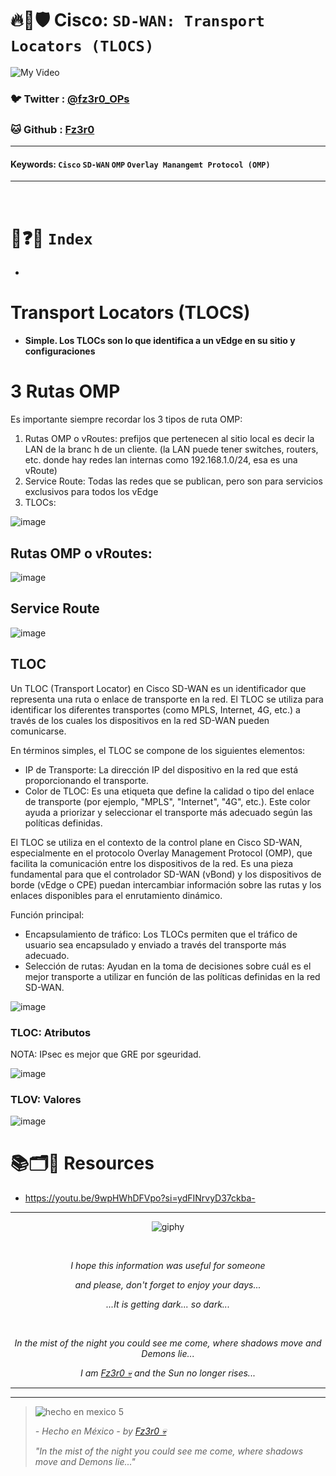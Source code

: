 # 🔥🧱🛡️ Cisco: `SD-WAN: Transport Locators (TLOCS)`

![My Video](https://user-images.githubusercontent.com/94720207/165892585-b830998d-d7c5-43b4-a3ad-f71a07b9077e.gif)

### 🐦 Twitter  : [@fz3r0_OPs](https://twitter.com/Fz3r0_OPs)
### 🐱 Github  : [Fz3r0](https://github.com/fz3r0) 

---
 
#### Keywords: `Cisco` `SD-WAN` `OMP` `Overlay Manangemt Protocol (OMP)`

---

<br>

# 📝❓📄 `Index`

- 

# Transport Locators (TLOCS)

- **Simple. Los TLOCs son lo que identifica a un vEdge en su sitio y configuraciones**

# 3 Rutas OMP

Es importante siempre recordar los 3 tipos de ruta OMP: 

1. Rutas OMP o vRoutes: prefijos que pertenecen al sitio local es decir la LAN de la branc h de un cliente. (la LAN puede tener switches, routers, etc. donde hay redes lan internas como 192.168.1.0/24, esa es una vRoute)
2. Service Route: Todas las redes que se publican, pero son para servicios exclusivos para todos los vEdge
3. TLOCs: 

![image](https://github.com/user-attachments/assets/bc400377-4566-4fd4-bac8-855db6743119)


## Rutas OMP o vRoutes:

![image](https://github.com/user-attachments/assets/348fad88-76d5-4e0d-be57-654b7c1ade77)

## Service Route

![image](https://github.com/user-attachments/assets/80d29754-7104-4058-9c1e-0f8439837d7b)

## TLOC

Un TLOC (Transport Locator) en Cisco SD-WAN es un identificador que representa una ruta o enlace de transporte en la red. El TLOC se utiliza para identificar los diferentes transportes (como MPLS, Internet, 4G, etc.) a través de los cuales los dispositivos en la red SD-WAN pueden comunicarse.

En términos simples, el TLOC se compone de los siguientes elementos:

- IP de Transporte: La dirección IP del dispositivo en la red que está proporcionando el transporte.
- Color de TLOC: Es una etiqueta que define la calidad o tipo del enlace de transporte (por ejemplo, "MPLS", "Internet", "4G", etc.). Este color ayuda a priorizar y seleccionar el transporte más adecuado según las políticas definidas.

El TLOC se utiliza en el contexto de la control plane en Cisco SD-WAN, especialmente en el protocolo Overlay Management Protocol (OMP), que facilita la comunicación entre los dispositivos de la red. Es una pieza fundamental para que el controlador SD-WAN (vBond) y los dispositivos de borde (vEdge o CPE) puedan intercambiar información sobre las rutas y los enlaces disponibles para el enrutamiento dinámico.

Función principal:

- Encapsulamiento de tráfico: Los TLOCs permiten que el tráfico de usuario sea encapsulado y enviado a través del transporte más adecuado.
- Selección de rutas: Ayudan en la toma de decisiones sobre cuál es el mejor transporte a utilizar en función de las políticas definidas en la red SD-WAN.

![image](https://github.com/user-attachments/assets/8d2415b1-81be-4fe4-988c-0ef74e2a1ccb)

### TLOC: Atributos

NOTA: IPsec es mejor que GRE  por sgeuridad. 

![image](https://github.com/user-attachments/assets/918e5a38-049d-488a-ab9e-b1dcc685181d)

### TLOV: Valores

![image](https://github.com/user-attachments/assets/e34e1905-8858-469c-8b72-b256ea2a4805)


# 📚🗂️🎥 Resources

- https://youtu.be/9wpHWhDFVpo?si=ydFINrvyD37ckba-



  
---

<span align="center"> <p align="center"> ![giphy](https://user-images.githubusercontent.com/94720207/166587250-292d9a9f-e590-4c25-a678-d457e2268e85.gif) </p> </span> 



&nbsp;

<span align="center"> <p align="center"> _I hope this information was useful for someone_ </p> </span> 
<span align="center"> <p align="center"> _and please, don't forget to enjoy your days..._ </p> </span> 
<span align="center"> <p align="center"> _...It is getting dark... so dark..._ </p> </span> 

&nbsp;

<span align="center"> <p align="center"> _In the mist of the night you could see me come, where shadows move and Demons lie..._ </p> </span> 
<span align="center"> <p align="center"> _I am [Fz3r0 💀](https://github.com/Fz3r0/) and the Sun no longer rises..._ </p> </span> 

---






---

> ![hecho en mexico 5](https://user-images.githubusercontent.com/94720207/166068790-fa1f243d-2db9-4810-a6e4-eb3c4ad23700.png)
>
> _- Hecho en México - by [Fz3r0 💀](https://github.com/Fz3r0/)_  
>
> _"In the mist of the night you could see me come, where shadows move and Demons lie..."_ 

